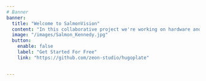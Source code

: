 ```yaml
---
# Banner
banner:
  title: "Welcome to SalmonVision"
  content: "In this collaborative project we're working on hardware and software to monitor salmon populations. Our cutting-edge solution combines data from underwater camera's, sonar and drones with innovative AI technology, enabling precise and automated salmon counting in rivers like never before."
  image: "/images/Salmon_Kennedy.jpg"
  button:
    enable: false
    label: "Get Started For Free"
    link: "https://github.com/zeon-studio/hugoplate"


---
```


